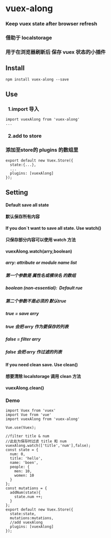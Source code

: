 # vuex-along

### Keep vuex state after browser refresh
### 借助于 localstorage
### 用于在浏览器刷新后 保存 vuex 状态的小插件



## Install

```
npm install vuex-along --save
```



## Use

###   1.import 导入

```
import vuexAlong from 'vuex-along'
...
```

###   2.add to store 
### 添加至store的 plugins 的数组里

```
export default new Vuex.Store({
  state:{...},
  ...
  plugins: [vuexAlong]
});
```



## Setting

#### Default save  all state 
#### 默认保存所有内容

#### If you don`t want to save all state. Use watch()
#### 只保存部分内容可以使用 watch 方法

#### 	vuexAlong.watch(arry,boolean)

#####		arry: attribute or module name list
##### 第一个参数是 属性名或模块名 的数组

#####		boolean (non-essential):  Default rue
##### 第二个参数不是必须的 默认true

#####		true = save arry
##### true 会把 arry 作为要保存的列表

#####		false = filter arry
##### false 会把 arry 作过滤的列表


#### If you need clean save. Use clean()
#### 想要清除 localstorage 调用 clean 方法

#### 	vuexAlong.clean()



### Demo

```
import Vuex from 'vuex'
import Vue from 'vue'
import vuexAlong from 'vuex-along'

Vue.use(Vuex);

//filter title & num
//此处为保存时过滤 title 和 num
vuexAlong.watch(['title','num'],false);
const state = {
  num: 0,
  title: 'hello',
  name: 'boen',
  people: {
    men: 10,
    women: 10
  }
};
const mutations = {
  addNum(state){
    state.num ++;
  }
};
export default new Vuex.Store({
  state:state,
  mutations:mutations,
  //add vuexAlong
  plugins: [vuexAlong]
});

```

